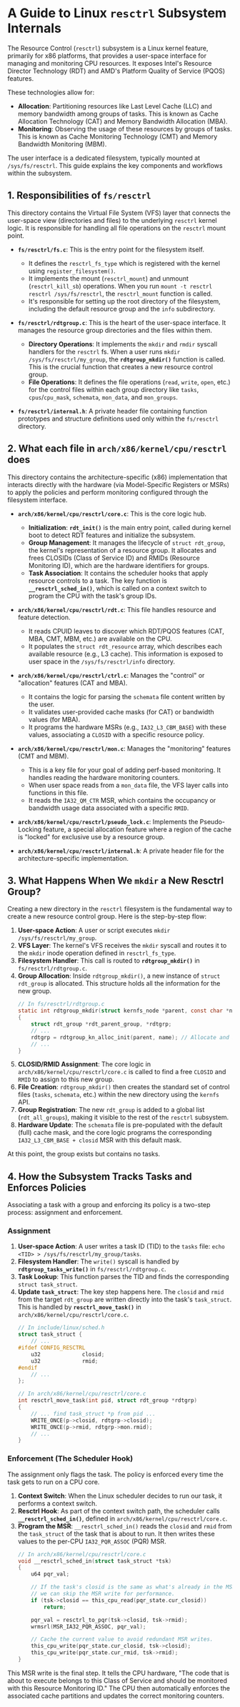 # A Guide to Linux `resctrl` Subsystem Internals

The Resource Control (`resctrl`) subsystem is a Linux kernel feature, primarily for x86 platforms, that provides a user-space interface for managing and monitoring CPU resources. It exposes Intel's Resource Director Technology (RDT) and AMD's Platform Quality of Service (PQOS) features.

These technologies allow for:
*   **Allocation**: Partitioning resources like Last Level Cache (LLC) and memory bandwidth among groups of tasks. This is known as Cache Allocation Technology (CAT) and Memory Bandwidth Allocation (MBA).
*   **Monitoring**: Observing the usage of these resources by groups of tasks. This is known as Cache Monitoring Technology (CMT) and Memory Bandwidth Monitoring (MBM).

The user interface is a dedicated filesystem, typically mounted at `/sys/fs/resctrl`. This guide explains the key components and workflows within the subsystem.

## 1. Responsibilities of `fs/resctrl`

This directory contains the Virtual File System (VFS) layer that connects the user-space view (directories and files) to the underlying `resctrl` kernel logic. It is responsible for handling all file operations on the `resctrl` mount point.

*   **`fs/resctrl/fs.c`**: This is the entry point for the filesystem itself.
    *   It defines the `resctrl_fs_type` which is registered with the kernel using `register_filesystem()`.
    *   It implements the mount (`resctrl_mount`) and unmount (`resctrl_kill_sb`) operations. When you run `mount -t resctrl resctrl /sys/fs/resctrl`, the `resctrl_mount` function is called.
    *   It's responsible for setting up the root directory of the filesystem, including the default resource group and the `info` subdirectory.

*   **`fs/resctrl/rdtgroup.c`**: This is the heart of the user-space interface. It manages the resource group directories and the files within them.
    *   **Directory Operations**: It implements the `mkdir` and `rmdir` syscall handlers for the `resctrl` fs. When a user runs `mkdir /sys/fs/resctrl/my_group`, the **`rdtgroup_mkdir()`** function is called. This is the crucial function that creates a new resource control group.
    *   **File Operations**: It defines the file operations (`read`, `write`, `open`, etc.) for the control files within each group directory like `tasks`, `cpus`/`cpu_mask`, `schemata`, `mon_data`, and `mon_groups`.

*   **`fs/resctrl/internal.h`**: A private header file containing function prototypes and structure definitions used only within the `fs/resctrl` directory.

## 2. What each file in `arch/x86/kernel/cpu/resctrl` does

This directory contains the architecture-specific (x86) implementation that interacts directly with the hardware (via Model-Specific Registers or MSRs) to apply the policies and perform monitoring configured through the filesystem interface.

*   **`arch/x86/kernel/cpu/resctrl/core.c`**: This is the core logic hub.
    *   **Initialization**: **`rdt_init()`** is the main entry point, called during kernel boot to detect RDT features and initialize the subsystem.
    *   **Group Management**: It manages the lifecycle of `struct rdt_group`, the kernel's representation of a resource group. It allocates and frees CLOSIDs (Class of Service ID) and RMIDs (Resource Monitoring ID), which are the hardware identifiers for groups.
    *   **Task Association**: It contains the scheduler hooks that apply resource controls to a task. The key function is **`__resctrl_sched_in()`**, which is called on a context switch to program the CPU with the task's group IDs.

*   **`arch/x86/kernel/cpu/resctrl/rdt.c`**: This file handles resource and feature detection.
    *   It reads CPUID leaves to discover which RDT/PQOS features (CAT, MBA, CMT, MBM, etc.) are available on the CPU.
    *   It populates the `struct rdt_resource` array, which describes each available resource (e.g., L3 cache). This information is exposed to user space in the `/sys/fs/resctrl/info` directory.

*   **`arch/x86/kernel/cpu/resctrl/ctrl.c`**: Manages the "control" or "allocation" features (CAT and MBA).
    *   It contains the logic for parsing the `schemata` file content written by the user.
    *   It validates user-provided cache masks (for CAT) or bandwidth values (for MBA).
    *   It programs the hardware MSRs (e.g., `IA32_L3_CBM_BASE`) with these values, associating a `CLOSID` with a specific resource policy.

*   **`arch/x86/kernel/cpu/resctrl/mon.c`**: Manages the "monitoring" features (CMT and MBM).
    *   This is a key file for your goal of adding perf-based monitoring. It handles reading the hardware monitoring counters.
    *   When user space reads from a `mon_data` file, the VFS layer calls into functions in this file.
    *   It reads the `IA32_QM_CTR` MSR, which contains the occupancy or bandwidth usage data associated with a specific `RMID`.

*   **`arch/x86/kernel/cpu/resctrl/pseudo_lock.c`**: Implements the Pseudo-Locking feature, a special allocation feature where a region of the cache is "locked" for exclusive use by a resource group.

*   **`arch/x86/kernel/cpu/resctrl/internal.h`**: A private header file for the architecture-specific implementation.

## 3. What Happens When We `mkdir` a New Resctrl Group?

Creating a new directory in the `resctrl` filesystem is the fundamental way to create a new resource control group. Here is the step-by-step flow:

1.  **User-space Action**: A user or script executes `mkdir /sys/fs/resctrl/my_group`.
2.  **VFS Layer**: The kernel's VFS receives the `mkdir` syscall and routes it to the `mkdir` inode operation defined in `resctrl_fs_type`.
3.  **Filesystem Handler**: This call is routed to **`rdtgroup_mkdir()`** in `fs/resctrl/rdtgroup.c`.
4.  **Group Allocation**: Inside `rdtgroup_mkdir()`, a new instance of `struct rdt_group` is allocated. This structure holds all the information for the new group.
    ```c
    // In fs/resctrl/rdtgroup.c
    static int rdtgroup_mkdir(struct kernfs_node *parent, const char *name, umode_t mode)
    {
        struct rdt_group *rdt_parent_group, *rdtgrp;
        // ...
        rdtgrp = rdtgroup_kn_alloc_init(parent, name); // Allocate and init rdt_group
        // ...
    }
    ```
5.  **CLOSID/RMID Assignment**: The core logic in `arch/x86/kernel/cpu/resctrl/core.c` is called to find a free `CLOSID` and `RMID` to assign to this new group.
6.  **File Creation**: `rdtgroup_mkdir()` then creates the standard set of control files (`tasks`, `schemata`, etc.) within the new directory using the `kernfs` API.
7.  **Group Registration**: The new `rdt_group` is added to a global list (`rdt_all_groups`), making it visible to the rest of the `resctrl` subsystem.
8.  **Hardware Update**: The `schemata` file is pre-populated with the default (full) cache mask, and the core logic programs the corresponding `IA32_L3_CBM_BASE + closid` MSR with this default mask.

At this point, the group exists but contains no tasks.

## 4. How the Subsystem Tracks Tasks and Enforces Policies

Associating a task with a group and enforcing its policy is a two-step process: assignment and enforcement.

### Assignment

1.  **User-space Action**: A user writes a task ID (TID) to the `tasks` file: `echo <TID> > /sys/fs/resctrl/my_group/tasks`.
2.  **Filesystem Handler**: The `write()` syscall is handled by **`rdtgroup_tasks_write()`** in `fs/resctrl/rdtgroup.c`.
3.  **Task Lookup**: This function parses the TID and finds the corresponding `struct task_struct`.
4.  **Update `task_struct`**: The key step happens here. The `closid` and `rmid` from the target `rdt_group` are written directly into the task's `task_struct`. This is handled by **`resctrl_move_task()`** in `arch/x86/kernel/cpu/resctrl/core.c`.
    ```c
    // In include/linux/sched.h
    struct task_struct {
        // ...
    #ifdef CONFIG_RESCTRL
        u32				closid;
        u32				rmid;
    #endif
        // ...
    };
    ```
    ```c
    // In arch/x86/kernel/cpu/resctrl/core.c
    int resctrl_move_task(int pid, struct rdt_group *rdtgrp)
    {
        // ... find task_struct *p from pid ...
        WRITE_ONCE(p->closid, rdtgrp->closid);
        WRITE_ONCE(p->rmid, rdtgrp->mon.rmid);
        // ...
    }
    ```

### Enforcement (The Scheduler Hook)

The assignment only flags the task. The policy is enforced every time the task gets to run on a CPU core.

1.  **Context Switch**: When the Linux scheduler decides to run our task, it performs a context switch.
2.  **Resctrl Hook**: As part of the context switch path, the scheduler calls **`__resctrl_sched_in()`**, defined in `arch/x86/kernel/cpu/resctrl/core.c`.
3.  **Program the MSR**: `__resctrl_sched_in()` reads the `closid` and `rmid` from the `task_struct` of the task that is about to run. It then writes these values to the per-CPU `IA32_PQR_ASSOC` (PQR) MSR.
    ```c
    // In arch/x86/kernel/cpu/resctrl/core.c
    void __resctrl_sched_in(struct task_struct *tsk)
    {
        u64 pqr_val;
    
        // If the task's closid is the same as what's already in the MSR,
        // we can skip the MSR write for performance.
        if (tsk->closid == this_cpu_read(pqr_state.cur_closid))
            return;
    
        pqr_val = resctrl_to_pqr(tsk->closid, tsk->rmid);
        wrmsrl(MSR_IA32_PQR_ASSOC, pqr_val);
    
        // Cache the current value to avoid redundant MSR writes.
        this_cpu_write(pqr_state.cur_closid, tsk->closid);
        this_cpu_write(pqr_state.cur_rmid, tsk->rmid);
    }
    ```
This MSR write is the final step. It tells the CPU hardware, "The code that is about to execute belongs to this Class of Service and should be monitored with this Resource Monitoring ID." The CPU then automatically enforces the associated cache partitions and updates the correct monitoring counters.